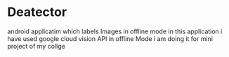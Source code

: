 # Deatector
android applicatim which labels Images in offline mode
in this application i have used google cloud vision API in offline Mode
i am doing it for mini project of my collge
